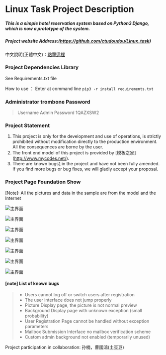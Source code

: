 # Linux Task Project Description
##### This is a simple hotel reservation system based on Python3 Django, which is now a prototype of the system.

##### Project website Address:(https://github.com/ctudoudou/Linux_task)

中文說明(正體中文)：[點擊這裡](./README-zh.md) 

### Project Dependencies Library
See Requirements.txt file

How to use ： Enter at command line ```pip3 -r install requirements.txt```

### Administrator trombone Password

> Username Admin
> Password 1QAZXSW2

### Project Statement

1. This project is only for the development and use of operations, is strictly prohibited without modification directly to the production environment. All the consequences are borne by the user.
2. The front end model of this project is provided by [模板之家] (http://www.mycodes.net/).
3. There are known bugs[1](#note-list-of-known-bugs) in the project and have not been fully amended. If you find more bugs or bug fixes, we will gladly accept your proposal.




### Project Page Foundation Show

[Note]: All the pictures and data in the sample are from the model and the Internet



![主界面](./imgs/截圖1.jpg)



![主界面](./imgs/截圖3.jpg)



![主界面](./imgs/截圖2.jpg)



![主界面](./imgs/截圖4.jpg)



![主界面](./imgs/admin截圖1.jpg)



![主界面](./imgs/admin截圖3.jpg)



![主界面](./imgs/admin截圖2.jpg)



#### [note] List of known bugs

> - Users cannot log off or switch users after registration
> - The user interface does not jump properly
> - Picture Display page, the picture is not normal preview
> - Background Display page with unknown exception (small probability)
> - User Registration Page cannot be handled without exception parameters
> - Mailbox Submission Interface no mailbox verification scheme
> - Custom admin background not enabled (temporarily unused)



Project participation in collaboration: 孙楠，曹國鴻(土豆豆)
